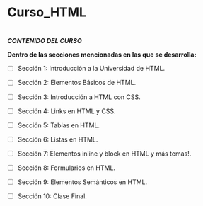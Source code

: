# Curso_HTML
#

***CONTENIDO DEL CURSO***

**Dentro de las secciones mencionadas en las que se desarrolla:**

- [ ] Sección 1: Introducción a la Universidad de HTML.
- [ ] Sección 2: Elementos Básicos de HTML.
- [ ] Sección 3: Introducción a HTML con CSS.
- [ ] Sección 4: Links en HTML y CSS.
- [ ] Sección 5: Tablas en HTML.
- [ ] Sección 6: Listas en HTML.
- [ ] Sección 7: Elementos inline y block en HTML y más temas!.
- [ ] Sección 8: Formularios en HTML.
- [ ] Sección 9: Elementos Semánticos en HTML.
- [ ] Sección 10: Clase Final.


#
